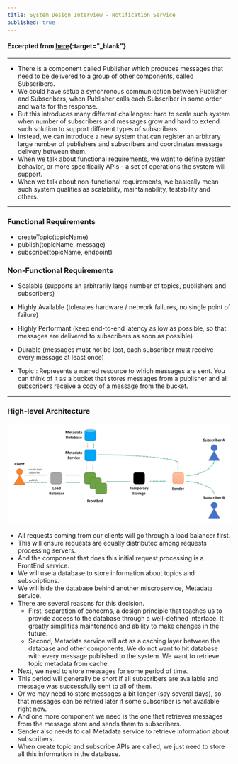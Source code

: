 ```yaml
---
title: System Design Interview - Notification Service
published: true
---
```


#### Excerpted from [here](https://youtu.be/bBTPZ9NdSk8){:target="_blank"}

-----------------------

- There is a component called Publisher which produces messages that need to be delivered to a group of other components, called Subscribers.
- We could have setup a synchronous communication between Publisher and Subscribers, when Publisher calls each Subscriber in some order and waits for the response.
- But this introduces many different challenges: hard to scale such system when number of subscribers and messages grow and hard to extend such solution to support different types of subscribers.
- Instead, we can introduce a new system that can register an arbitrary large number of publishers and subscribers and coordinates message delivery between them.
- When we talk about functional requirements, we want to define system behavior, or more specifically APIs - a set of operations the system will support.
- When we talk about non-functional requirements, we basically mean such system qualities as scalability, maintainability, testability and others.

-----------------------

### Functional Requirements
- createTopic(topicName) 
- publish(topicName, message)
- subscribe(topicName, endpoint) 

### Non-Functional Requirements
- Scalable (supports an arbitrarily large number of topics, publishers and subscribers)
- Highly Available (tolerates hardware / network failures, no single point of failure)
- Highly Performant (keep end-to-end latency as low as possible, so that messages are delivered to subscribers as soon as possible)
- Durable (messages must not be lost, each subscriber must receive every message at least once)

- Topic : Represents a named resource to which messages are sent. You can think of it as a bucket that stores messages from a publisher and all subscribers receive a copy of a message from the bucket.

-----------------------

### High-level Architecture

![High-level Architecture](../assets/ns_hla.png)

- All requests coming from our clients will go through a load balancer first.
- This will ensure requests are equally distributed among requests processing servers.
- And the component that does this initial request processing is a FrontEnd service.
- We will use a database to store information about topics and subscriptions.
- We will hide the database behind another miscroservice, Metadata service.
- There are several reasons for this decision.
  - First, separation of concerns, a design principle that teaches us to provide access to the database through a well-defined interface. It greatly simplifies maintenance and ability to make changes in the future.
  - Second, Metadata service will act as a caching layer between the database and other components. We do not want to hit database with every message published to the system. We want to retrieve topic metadata from cache.
- Next, we need to store messages for some period of time.
- This period will generally be short if all subscribers are available and message was successfully sent to all of them.
- Or we may need to store messages a bit longer (say several days), so that messages can be retried later if some subscriber is not available right now.
- And one more component we need is the one that retrieves messages from the message store and sends them to subscribers.
- Sender also needs to call Metadata service to retrieve information about subscribers.
- When create topic and subscribe APIs are called, we just need to store all this information in the database.
